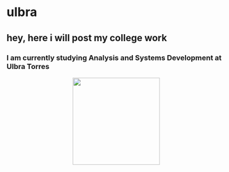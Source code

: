 # ulbra

## hey, here i will post my college work

### I am currently studying Analysis and Systems Development at Ulbra Torres

<p align="center"><img width="200px" src="https://pbs.twimg.com/profile_images/1134191663260295175/nrSJlpT-.png"/><p>
